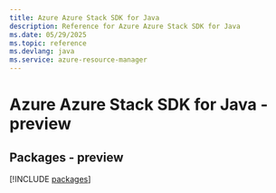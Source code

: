 ```yaml
---
title: Azure Azure Stack SDK for Java
description: Reference for Azure Azure Stack SDK for Java
ms.date: 05/29/2025
ms.topic: reference
ms.devlang: java
ms.service: azure-resource-manager
---
```

# Azure Azure Stack SDK for Java - preview
## Packages - preview
[!INCLUDE [packages](azure-stack-index.md)]
